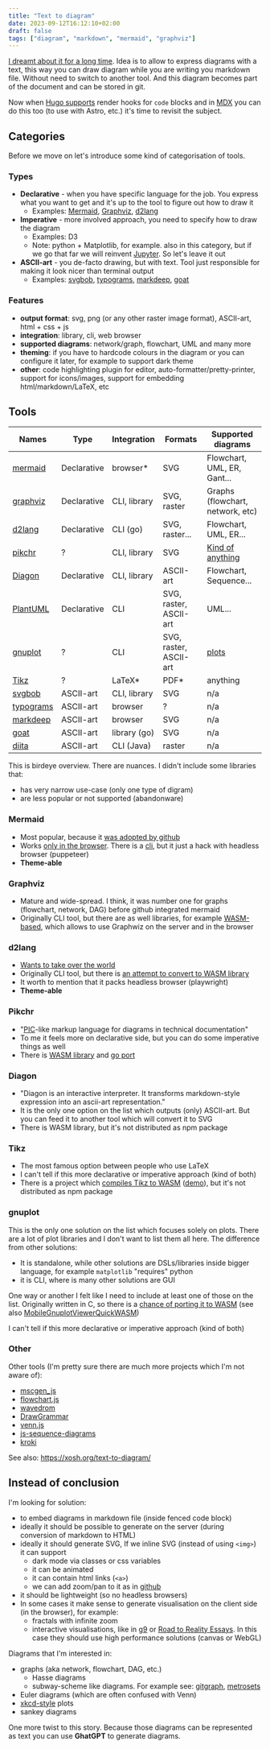 ```yaml
---
title: "Text to diagram"
date: 2023-09-12T16:12:10+02:00
draft: false
tags: ["diagram", "markdown", "mermaid", "graphviz"]
---
```


[I dreamt about it for a long time](/posts/what-i-miss-in-markdown/#diagrams). Idea is to allow to express diagrams with a text, this way you can draw diagram while you are writing you markdown file. Without need to switch to another tool. And this diagram becomes part of the document and can be stored in git.

Now when [Hugo supports](https://github.com/gohugoio/hugo/releases/tag/v0.93.0) render hooks for `code` blocks and in [MDX](https://mdxjs.com/) you can do this too (to use with Astro, etc.) it's time to revisit the subject.

## Categories

Before we move on let's introduce some kind of categorisation of tools.

### Types

- **Declarative** - when you have specific language for the job. You express what you want to get and it's up to the tool to figure out how to draw it
  - Examples: [Mermaid](https://mermaid.js.org/), [Graphviz](https://graphviz.org/), [d2lang](https://d2lang.com/)
- **Imperative** - more involved approach, you need to specify how to draw the diagram
  - Examples: D3
  - Note: python + Matplotlib, for example. also in this category, but if we go that far we will reinvent [Jupyter](https://jupyter.org/). So let's leave it out
- **ASCII-art** - you de-facto drawing, but with text. Tool just responsible for making it look nicer than terminal output
  - Examples: [svgbob](https://ivanceras.github.io/svgbob-editor/), [typograms](https://google.github.io/typograms/), [markdeep](https://casual-effects.com/markdeep/), [goat](https://github.com/bep/goat)

### Features

- **output format**: svg, png (or any other raster image format), ASCII-art, html + css + js
- **integration**: library, cli, web browser
- **supported diagrams**: network/graph, flowchart, UML and many more
- **theming**: if you have to hardcode colours in the diagram or you can configure it later, for example to support dark theme
- **other**: code highlighting plugin for editor, auto-formatter/pretty-printer, support for icons/images, support for embedding html/markdown/LaTeX, etc

## Tools

| Names                                                       | Type        | Integration  | Formats                | Supported diagrams                                     |
| ----------------------------------------------------------- | ----------- | ------------ | ---------------------- | ------------------------------------------------------ |
| [mermaid](https://mermaid.js.org/)                          | Declarative | browser\*    | SVG                    | Flowchart, UML, ER, Gant...                            |
| [graphviz](https://graphviz.org/)                           | Declarative | CLI, library | SVG, raster            | Graphs (flowchart, network, etc)                       |
| [d2lang](https://d2lang.com/)                               | Declarative | CLI (go)     | SVG, raster...         | Flowchart, UML, ER...                                  |
| [pikchr](https://pikchr.org/home/doc/trunk/doc/download.md) | ?           | CLI, library | SVG                    | [Kind of anything](https://pikchr.org/home/uv/pic.pdf) |
| [Diagon](https://arthursonzogni.com/Diagon/)                | Declarative | CLI, library | ASCII-art              | Flowchart, Sequence...                                 |
| [PlantUML](https://plantuml.com/)                           | Declarative | CLI          | SVG, raster, ASCII-art | UML...                                                 |
| [gnuplot](http://www.gnuplot.info/)                         | ?           | CLI          | SVG, raster, ASCII-art | [plots](https://gnuplot.sourceforge.net/demo_5.5/)     |
| [Tikz](https://tikz.net/)                                   | ?           | LaTeX\*      | PDF\*                  | anything                                               |
| [svgbob](https://ivanceras.github.io/svgbob-editor/)        | ASCII-art   | CLI, library | SVG                    | n/a                                                    |
| [typograms](https://google.github.io/typograms/)            | ASCII-art   | browser      | ?                      | n/a                                                    |
| [markdeep](https://casual-effects.com/markdeep/)            | ASCII-art   | browser      | SVG                    | n/a                                                    |
| [goat](https://github.com/bep/goat)                         | ASCII-art   | library (go) | SVG                    | n/a                                                    |
| [diita](https://ditaa.sourceforge.net/)                     | ASCII-art   | CLI (Java)   | raster                 | n/a                                                    |

This is birdeye overview. There are nuances. I didn't include some libraries that:

- has very narrow use-case (only one type of digram)
- are less popular or not supported (abandonware)

### Mermaid

- Most popular, because it [was adopted by github](https://github.blog/2022-02-14-include-diagrams-markdown-files-mermaid/)
- Works [only in the browser](https://github.com/mermaid-js/mermaid/issues/3650). There is a [cli](https://github.com/mermaid-js/mermaid-cli), but it just a hack with headless browser (puppeteer)
- **Theme-able**

### Graphviz

- Mature and wide-spread. I think, it was number one for graphs (flowchart, network, DAG) before github integrated mermaid
- Originally CLI tool, but there are as well libraries, for example [WASM-based](https://www.npmjs.com/package/@hpcc-js/wasm), which allows to use Graphwiz on the server and in the browser

### d2lang

- [Wants to take over the world](https://text-to-diagram.com/)
- Originally CLI tool, but there is [an attempt to convert to WASM library](https://github.com/terrastruct/d2/issues/136)
- It worth to mention that it packs headless browser (playwright)
- **Theme-able**

### Pikchr

- "[PIC](https://en.wikipedia.org/wiki/Pic_language)-like markup language for diagrams in technical documentation"
- To me it feels more on declarative side, but you can do some imperative things as well
- There is [WASM library](https://github.com/fabiospampinato/pikchr-wasm) and [go port](https://github.com/gopikchr/gopikchr)

### Diagon

- "Diagon is an interactive interpreter. It transforms markdown-style expression into an ascii-art representation."
- It is the only one option on the list which outputs (only) ASCII-art. But you can feed it to another tool which will convert it to SVG
- There is WASM library, but it's not distributed as npm package

### Tikz

- The most famous option between people who use LaTeX
- I can't tell if this more declarative or imperative approach (kind of both)
- There is a project which [compiles Tikz to WASM](https://github.com/kisonecat/web2js) ([demo](https://tikzjax.com/)), but it's not distributed as npm package

### gnuplot

This is the only one solution on the list which focuses solely on plots. There are a lot of plot libraries and I don't want to list them all here. The difference from other solutions:

- It is standalone, while other solutions are DSLs/libraries inside bigger language, for example `matplotlib` "requires" python
- it is CLI, where is many other solutions are GUI

One way or another I felt like I need to include at least one of those on the list. Originally written in C, so there is a [chance of porting it to WASM](https://github.com/chhu/gnuplot-JS/issues/5) (see also [MobileGnuplotViewerQuickWASM](https://mneuroth.github.io/MobileGnuplotViewerQuickWASM/))

I can't tell if this more declarative or imperative approach (kind of both)

### Other

Other tools (I'm pretty sure there are much more projects which I'm not aware of):

- [mscgen_js](https://mscgen.js.org/)
- [flowchart.js](https://flowchart.js.org/)
- [wavedrom](https://github.com/wavedrom/wavedrom)
- [DrawGrammar](https://jacquev6.github.io/DrawGrammar/)
- [venn.js](https://upset.js.org/venn.js/)
- [js-sequence-diagrams](https://bramp.github.io/js-sequence-diagrams/)
- [kroki](https://kroki.io/#support)

See also: https://xosh.org/text-to-diagram/

## Instead of conclusion

I'm looking for solution:

- to embed diagrams in markdown file (inside fenced code block)
- ideally it should be possible to generate on the server (during conversion of markdown to HTML)
- ideally it should generate SVG, If we inline SVG (instead of using `<img>`) it can support
  - dark mode via classes or css variables
  - it can be animated
  - it can contain html links (`<a>`)
  - we can add zoom/pan to it as in [github](https://docs.github.com/en/get-started/writing-on-github/working-with-advanced-formatting/creating-diagrams#creating-mermaid-diagrams)
- it should be lightweight (so no headless browsers)
- In some cases it make sense to generate visualisation on the client side (in the browser), for example:
  - fractals with infinite zoom
  - interactive visualisations, like in [g9](https://github.com/bijection/g9) or [Road to Reality Essays](https://reality.mentat.org/essays/reality/introduction). In this case they should use high performance solutions (canvas or WebGL)

Diagrams that I'm interested in:

- graphs (aka network, flowchart, DAG, etc.)
  - Hasse diagrams
  - subway-scheme like diagrams. For example see: [gitgraph](https://mermaid.js.org/syntax/gitgraph.html), [metrosets](https://metrosets.ac.tuwien.ac.at/)
- Euler diagrams (which are often confused with Venn)
- [xkcd-style](https://jakevdp.github.io/blog/2012/10/07/xkcd-style-plots-in-matplotlib/) plots
- sankey diagrams

One more twist to this story. Because those diagrams can be represented as text you can use **GhatGPT** to generate diagrams.
